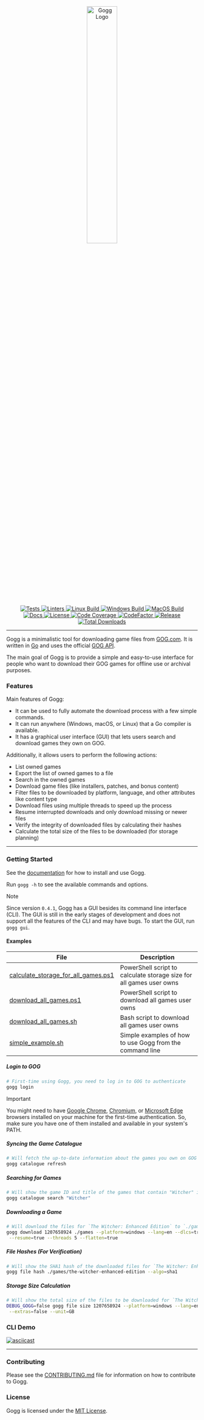 <div align="center">
  <picture>
    <img alt="Gogg Logo" src="logo.jpeg" height="40%" width="40%">
  </picture>
</div>
<br>

<div align="center">
    <a href="https://github.com/habedi/gogg/actions/workflows/tests.yml">
        <img src="https://img.shields.io/github/actions/workflow/status/habedi/gogg/tests.yml?label=tests&style=flat&labelColor=555555&logo=github" alt="Tests">
    </a>
    <a href="https://github.com/habedi/gogg/actions/workflows/lints.yml">
        <img src="https://img.shields.io/github/actions/workflow/status/habedi/gogg/lints.yml?label=linters&style=flat&labelColor=555555&logo=github" alt="Linters">
    </a>
    <a href="https://github.com/habedi/gogg/actions/workflows/release.yml">
        <img src="https://img.shields.io/github/actions/workflow/status/habedi/gogg/release.yml?label=linux%20build&style=flat&labelColor=555555&logo=linux" alt="Linux Build">
    </a>
    <a href="https://github.com/habedi/gogg/actions/workflows/release.yml">
        <img src="https://img.shields.io/github/actions/workflow/status/habedi/gogg/release.yml?label=windows%20build&style=flat&labelColor=555555&logo=github" alt="Windows Build">
    </a>
    <a href="https://github.com/habedi/gogg/actions/workflows/release.yml">
        <img src="https://img.shields.io/github/actions/workflow/status/habedi/gogg/release.yml?label=macos%20build&style=flat&labelColor=555555&logo=apple" alt="MacOS Build">
    </a>
    <br>
    <a href="docs">
        <img src="https://img.shields.io/badge/docs-latest-3776ab?style=flat&labelColor=555555&logo=readthedocs" alt="Docs">
    </a>
    <a href="https://github.com/habedi/gogg">
        <img src="https://img.shields.io/badge/license-MIT-007ec6?style=flat&labelColor=555555&logo=open-source-initiative" alt="License">
    </a>
    <a href="https://codecov.io/gh/habedi/gogg">
        <img src="https://img.shields.io/codecov/c/github/habedi/gogg?style=flat&labelColor=555555&logo=codecov" alt="Code Coverage">
    </a>
    <a href="https://www.codefactor.io/repository/github/habedi/gogg">
        <img src="https://img.shields.io/codefactor/grade/github/habedi/gogg?style=flat&labelColor=555555&logo=codefactor" alt="CodeFactor">
    </a>
    <a href="https://github.com/habedi/gogg/releases/latest">
        <img src="https://img.shields.io/github/release/habedi/gogg.svg?style=flat&labelColor=555555&logo=github" alt="Release">
    </a>
    <a href="https://github.com/habedi/gogg/releases">
        <img src="https://img.shields.io/github/downloads/habedi/gogg/total.svg?style=flat&labelColor=555555&logo=github" alt="Total Downloads">
    </a>
</div>

---

Gogg is a minimalistic tool for downloading game files from [GOG.com](https://www.gog.com/).
It is written in [Go](https://golang.org/) and uses the
official [GOG API](https://gogapidocs.readthedocs.io/en/latest/index.html).

The main goal of Gogg is to provide a simple and easy-to-use interface for people who want to download their GOG games
for offline use or archival purposes.

### Features

Main features of Gogg:

- It can be used to fully automate the download process with a few simple commands.
- It can run anywhere (Windows, macOS, or Linux) that a Go compiler is available.
- It has a graphical user interface (GUI) that lets users search and download games they own on GOG.

Additionally, it allows users to perform the following actions:

- List owned games
- Export the list of owned games to a file
- Search in the owned games
- Download game files (like installers, patches, and bonus content)
- Filter files to be downloaded by platform, language, and other attributes like content type
- Download files using multiple threads to speed up the process
- Resume interrupted downloads and only download missing or newer files
- Verify the integrity of downloaded files by calculating their hashes
- Calculate the total size of the files to be downloaded (for storage planning)

---

### Getting Started

See the [documentation](docs/README.md) for how to install and use Gogg.

Run `gogg -h` to see the available commands and options.

> [!NOTE]
> Since version `0.4.1`, Gogg has a GUI besides its command line interface (CLI).
> The GUI is still in the early stages of development and does not support all the features of the CLI and may have
> bugs.
> To start the GUI, run `gogg gui`.

#### Examples

| File                                                                                     | Description                                                         |
|------------------------------------------------------------------------------------------|---------------------------------------------------------------------|
| [calculate_storage_for_all_games.ps1](docs/examples/calculate_storage_for_all_games.ps1) | PowerShell script to calculate storage size for all games user owns |
| [download_all_games.ps1](docs/examples/download_all_games.ps1)                           | PowerShell script to download all games user owns                   |
| [download_all_games.sh](docs/examples/download_all_games.sh)                             | Bash script to download all games user owns                         |
| [simple_example.sh](docs/examples/simple_example.sh)                                     | Simple examples of how to use Gogg from the command line            |

##### Login to GOG

```bash
# First-time using Gogg, you need to log in to GOG to authenticate
gogg login
```

> [!IMPORTANT]
> You might need to have [Google Chrome](https://www.google.com/chrome/), [Chromium](https://www.chromium.org/), or
> [Microsoft Edge](https://www.microsoft.com/edge) browsers installed on your machine for the first-time authentication.
> So, make sure you have one of them installed and available in your system's PATH.

##### Syncing the Game Catalogue

```bash
# Will fetch the up-to-date information about the games you own on GOG
gogg catalogue refresh
```

##### Searching for Games

```bash
# Will show the game ID and title of the games that contain "Witcher" in their title
gogg catalogue search "Witcher"
```

##### Downloading a Game

```bash
# Will download the files for `The Witcher: Enhanced Edition` to `./games` directory (without extra content)
gogg download 1207658924 ./games --platform=windows --lang=en --dlcs=true --extras=false \
 --resume=true --threads 5 --flatten=true
```

##### File Hashes (For Verification)

```bash
# Will show the SHA1 hash of the downloaded files for `The Witcher: Enhanced Edition`
gogg file hash ./games/the-witcher-enhanced-edition --algo=sha1
```

##### Storage Size Calculation

```bash
# Will show the total size of the files to be downloaded for `The Witcher: Enhanced Edition`
DEBUG_GOGG=false gogg file size 1207658924 --platform=windows --lang=en --dlcs=true \
 --extras=false --unit=GB
```

### CLI Demo

[![asciicast](https://asciinema.org/a/kXMGRUUV149R37IEmZKtTH7nI.svg)](https://asciinema.org/a/kXMGRUUV149R37IEmZKtTH7nI)

---

### Contributing

Please see the [CONTRIBUTING.md](CONTRIBUTING.md) file for information on how to contribute to Gogg.

### License

Gogg is licensed under the [MIT License](LICENSE).
